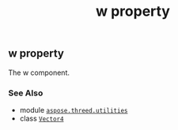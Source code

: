 ﻿---
title: w property
second_title: Aspose.3D for Python via .NET API References
description: 
type: docs
weight: 50
url: /python-net/aspose.threed.utilities/vector4/w/
is_root: false
---

## w property


The w component.

### See Also
* module [`aspose.threed.utilities`](../../)
* class [`Vector4`](/3d/python-net/aspose.threed.utilities/vector4)
